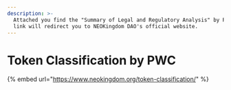 ```yaml
---
description: >-
  Attached you find the "Summary of Legal and Regulatory Analysis" by PWC. The
  link will redirect you to NEOKingdom DAO's official website.
---
```


# Token Classification by PWC

{% embed url="https://www.neokingdom.org/token-classification/" %}
